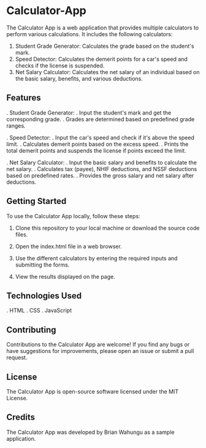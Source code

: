 # Calculator-App

The Calculator App is a web application that provides multiple calculators to perform various calculations. It includes the following calculators:

1. Student Grade Generator: Calculates the grade based on the student's mark.
2. Speed Detector: Calculates the demerit points for a car's speed and checks if the license is suspended.
3. Net Salary Calculator: Calculates the net salary of an individual based on the basic salary, benefits, and various deductions.

## Features
. Student Grade Generator:
    . Input the student's mark and get the corresponding grade.
    . Grades are determined based on predefined grade ranges.

. Speed Detector:
    . Input the car's speed and check if it's above the speed limit.
    . Calculates demerit points based on the excess speed.
    . Prints the total demerit points and suspends the license if points exceed the limit.

. Net Salary Calculator:
    . Input the basic salary and benefits to calculate the net salary.
    . Calculates tax (payee), NHIF deductions, and NSSF deductions based on predefined rates.
    . Provides the gross salary and net salary after deductions.

## Getting Started
To use the Calculator App locally, follow these steps:

1. Clone this repository to your local machine or download the source code files.

2. Open the index.html file in a web browser.

3. Use the different calculators by entering the required inputs and submitting the forms.

4. View the results displayed on the page.

## Technologies Used
. HTML
. CSS
. JavaScript

## Contributing
Contributions to the Calculator App are welcome! If you find any bugs or have suggestions for improvements, please open an issue or submit a pull request.

## License
The Calculator App is open-source software licensed under the MIT License.

## Credits
The Calculator App was developed by Brian Wahungu as a sample application.

